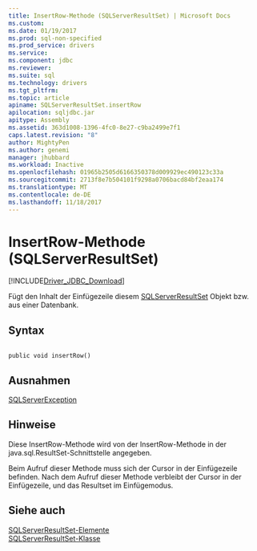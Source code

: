 ```yaml
---
title: InsertRow-Methode (SQLServerResultSet) | Microsoft Docs
ms.custom: 
ms.date: 01/19/2017
ms.prod: sql-non-specified
ms.prod_service: drivers
ms.service: 
ms.component: jdbc
ms.reviewer: 
ms.suite: sql
ms.technology: drivers
ms.tgt_pltfrm: 
ms.topic: article
apiname: SQLServerResultSet.insertRow
apilocation: sqljdbc.jar
apitype: Assembly
ms.assetid: 363d1008-1396-4fc0-8e27-c9ba2499e7f1
caps.latest.revision: "8"
author: MightyPen
ms.author: genemi
manager: jhubbard
ms.workload: Inactive
ms.openlocfilehash: 01965b2505d6166350378d009929ec490123c33a
ms.sourcegitcommit: 2713f8e7b504101f9298a0706bacd84bf2eaa174
ms.translationtype: MT
ms.contentlocale: de-DE
ms.lasthandoff: 11/18/2017
---
```

# <a name="insertrow-method-sqlserverresultset"></a>InsertRow-Methode (SQLServerResultSet)
[!INCLUDE[Driver_JDBC_Download](../../../includes/driver_jdbc_download.md)]

  Fügt den Inhalt der Einfügezeile diesem [SQLServerResultSet](../../../connect/jdbc/reference/sqlserverresultset-class.md) Objekt bzw. aus einer Datenbank.  
  
## <a name="syntax"></a>Syntax  
  
```  
  
public void insertRow()  
```  
  
## <a name="exceptions"></a>Ausnahmen  
 [SQLServerException](../../../connect/jdbc/reference/sqlserverexception-class.md)  
  
## <a name="remarks"></a>Hinweise  
 Diese InsertRow-Methode wird von der InsertRow-Methode in der java.sql.ResultSet-Schnittstelle angegeben.  
  
 Beim Aufruf dieser Methode muss sich der Cursor in der Einfügezeile befinden. Nach dem Aufruf dieser Methode verbleibt der Cursor in der Einfügezeile, und das Resultset im Einfügemodus.  
  
## <a name="see-also"></a>Siehe auch  
 [SQLServerResultSet-Elemente](../../../connect/jdbc/reference/sqlserverresultset-members.md)   
 [SQLServerResultSet-Klasse](../../../connect/jdbc/reference/sqlserverresultset-class.md)  
  
  
